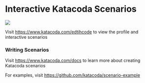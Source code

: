 # Interactive Katacoda Scenarios

[![](http://shields.katacoda.com/katacoda/edtihcode/count.svg)](https://www.katacoda.com/edtihcode "Get your profile on Katacoda.com")

Visit https://www.katacoda.com/edtihcode to view the profile and interactive scenarios

### Writing Scenarios
Visit https://www.katacoda.com/docs to learn more about creating Katacoda scenarios

For examples, visit https://github.com/katacoda/scenario-example
